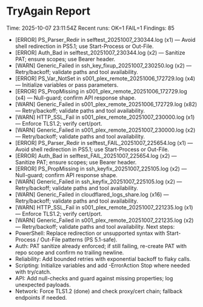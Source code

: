 # TryAgain Report
Time: 2025-10-07 23:11:54Z
Recent runs: OK=1 FAIL=1
Findings: 85
- [ERROR] PS_Parser_Redir in selftest_20251007_230344.log (x1) — Avoid shell redirection in PS5.1; use Start-Process or Out-File.
- [ERROR] Auth_Bad in selftest_20251007_230344.log (x2) — Sanitize PAT; ensure scopes; use Bearer header.
- [WARN] Generic_Failed in ssh_key_fixup_20251007_230250.log (x2) — Retry/backoff; validate paths and tool availability.
- [ERROR] PS_Var_NotSet in s001_plex_remote_20251006_172729.log (x4) — Initialize variables or pass parameters.
- [ERROR] PS_PropMissing in s001_plex_remote_20251006_172729.log (x4) — Null-guard; confirm API response shape.
- [WARN] Generic_Failed in s001_plex_remote_20251006_172729.log (x82) — Retry/backoff; validate paths and tool availability.
- [WARN] HTTP_SSL_Fail in s001_plex_remote_20251007_230000.log (x1) — Enforce TLS1.2; verify cert/port.
- [WARN] Generic_Failed in s001_plex_remote_20251007_230000.log (x2) — Retry/backoff; validate paths and tool availability.
- [ERROR] PS_Parser_Redir in selftest_FAIL_20251007_225654.log (x1) — Avoid shell redirection in PS5.1; use Start-Process or Out-File.
- [ERROR] Auth_Bad in selftest_FAIL_20251007_225654.log (x2) — Sanitize PAT; ensure scopes; use Bearer header.
- [ERROR] PS_PropMissing in ssh_keyfix_20251007_225105.log (x2) — Null-guard; confirm API response shape.
- [WARN] Generic_Failed in ssh_keyfix_20251007_225105.log (x2) — Retry/backoff; validate paths and tool availability.
- [WARN] Generic_Failed in cloudflared_logs_share.log (x16) — Retry/backoff; validate paths and tool availability.
- [WARN] HTTP_SSL_Fail in s001_plex_remote_20251007_221235.log (x1) — Enforce TLS1.2; verify cert/port.
- [WARN] Generic_Failed in s001_plex_remote_20251007_221235.log (x2) — Retry/backoff; validate paths and tool availability.
Next steps:
- PowerShell: Replace redirection or unsupported syntax with Start-Process / Out-File patterns (PS 5.1-safe).
- Auth: PAT sanitize already enforced; if still failing, re-create PAT with repo scope and confirm no trailing newline.
- Reliability: Add bounded retries with exponential backoff to flaky calls.
- Scripting: Initialize variables and add -ErrorAction Stop where needed with try/catch.
- API: Add null-checks and guard against missing properties; log unexpected payloads.
- Network: Force TLS1.2 (done) and check proxy/cert chain; fallback endpoints if needed.